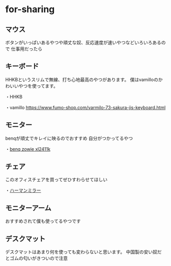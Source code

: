 # for-sharing

## マウス
ボタンがいっぱいあるやつや頑丈な奴、反応速度が速いやつなどいろいろあるので
仕事用だったら

## キーボード
HHKBというスリムで無線、打ち心地最高のやつがあります。
僕はvamilloのかわいいやつを使ってます。


・HHKB 


・vamillo https://www.fumo-shop.com/varmilo-73-sakura-jis-keyboard.html

## モニター
benqが頑丈でキレイに映るのでおすすめ
自分がつかってるやつ

・[benq zowie xl2411k](https://www.amazon.co.jp/XL2411K-24%E5%9E%8B%E3%82%B2%E3%83%BC%E3%83%9F%E3%83%B3%E3%82%B0%E3%83%A2%E3%83%8B%E3%82%BF%E3%83%BC-DyAc%E6%8A%80%E8%A1%93%E6%90%AD%E8%BC%89-%E6%96%B0OSD%E3%83%A1%E3%83%8B%E3%83%A5%E3%83%BC-%E6%8C%87%E4%B8%80%E6%9C%AC%E3%81%A7%E9%AB%98%E3%81%95%E8%AA%BF%E6%95%B4/dp/B08KGPL974/ref=sr_1_1?crid=1FBC0V7TW7M59&keywords=benq+2411k&qid=1676634684&sprefix=benq+%EF%BC%92%EF%BC%94%2Caps%2C174&sr=8-1)
## チェア
このオフィスチェアを買ってぜひすわらせてほしい

・[ハーマンミラー](https://hermanmiller.co.jp/collections/office-chairs/products/aeron-graphite)
## モニターアーム
おすすめされて僕も使ってるやつです

## デスクマット
デスクマットはあまり何を使っても変わらないと思います。
中国製の安い奴だとゴムの匂いがきついので注意
